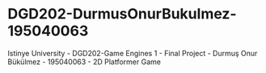 # DGD202-DurmusOnurBukulmez-195040063
Istinye University -  DGD202-Game Engines 1 - Final Project - Durmuş Onur Bükülmez - 195040063 - 2D Platformer Game
